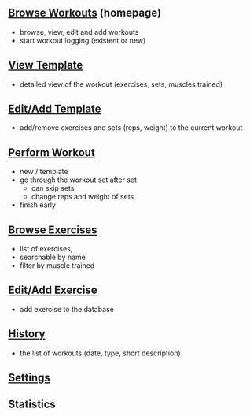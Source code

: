 ## [Browse Workouts](browse-workouts.md) (homepage)
- browse, view, edit and add workouts
- start workout logging (existent or new)
## [View Template](view-template.md)
- detailed view of the workout (exercises, sets, muscles trained)
## [Edit/Add Template](edit-template.md)
- add/remove exercises and sets (reps, weight) to the current workout
## [Perform Workout](perform-workout.md)
- new / template
- go through the workout set after set 
	- can skip sets
	- change reps and weight of sets
- finish early
## [Browse Exercises](browse-exercises.md)
- list of exercises, 
- searchable by name 
- filter by muscle trained
## [Edit/Add Exercise](edit-exercise.md)
- add exercise to the database
## [History](history.md)
- the list of workouts (date, type, short description)
## [Settings](settings.md)
## Statistics
